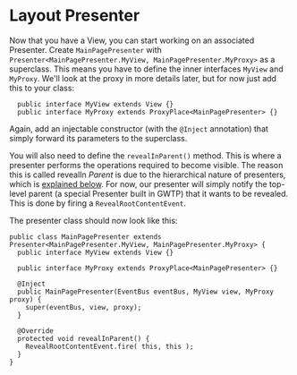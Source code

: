 # Layout Presenter

Now that you have a View, you can start working on an associated Presenter. Create `MainPagePresenter` with `Presenter<MainPagePresenter.MyView, MainPagePresenter.MyProxy>` as a superclass. This means you have to define the inner interfaces `MyView` and `MyProxy`. We'll look at the proxy in more details later, but for now just add this to your class:

```
  public interface MyView extends View {}
  public interface MyProxy extends ProxyPlace<MainPagePresenter> {}
```

Again, add an injectable constructor (with the `@Inject` annotation) that simply forward its parameters to the superclass.

You will also need to define the `revealInParent()` method. This is where a presenter performs the operations required to become visible. The reason this is called revealIn _Parent_ is due to the hierarchical nature of presenters, which is [explained below](https://github.com/ArcBees/GWTP/wiki/Presenter-%22Slots%22). For now, our presenter will simply notify the top-level parent (a special Presenter built in GWTP) that it wants to be revealed. This is done by firing a `RevealRootContentEvent`.

The presenter class should now look like this:

```
public class MainPagePresenter extends
Presenter<MainPagePresenter.MyView, MainPagePresenter.MyProxy> {
  public interface MyView extends View {}

  public interface MyProxy extends ProxyPlace<MainPagePresenter> {}

  @Inject
  public MainPagePresenter(EventBus eventBus, MyView view, MyProxy proxy) {
    super(eventBus, view, proxy);
  }

  @Override
  protected void revealInParent() {
    RevealRootContentEvent.fire( this, this );
  }
}
```
